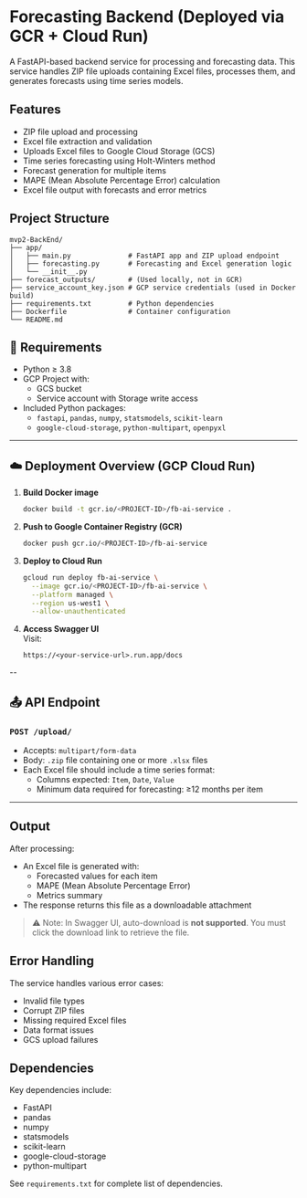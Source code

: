 # Forecasting Backend (Deployed via GCR + Cloud Run)

A FastAPI-based backend service for processing and forecasting data. This service handles ZIP file uploads containing Excel files, processes them, and generates forecasts using time series models.

## Features

- ZIP file upload and processing
- Excel file extraction and validation
- Uploads Excel files to Google Cloud Storage (GCS)
- Time series forecasting using Holt-Winters method
- Forecast generation for multiple items
- MAPE (Mean Absolute Percentage Error) calculation
- Excel file output with forecasts and error metrics

## Project Structure

```
mvp2-BackEnd/
├── app/
│   ├── main.py              # FastAPI app and ZIP upload endpoint
│   ├── forecasting.py       # Forecasting and Excel generation logic
│   └── __init__.py
├── forecast_outputs/        # (Used locally, not in GCR)
├── service_account_key.json # GCP service credentials (used in Docker build)
├── requirements.txt         # Python dependencies
├── Dockerfile               # Container configuration
└── README.md
```

## 🧱 Requirements

- Python ≥ 3.8
- GCP Project with:
  - GCS bucket 
  - Service account with Storage write access
- Included Python packages:
  - `fastapi`, `pandas`, `numpy`, `statsmodels`, `scikit-learn`
  - `google-cloud-storage`, `python-multipart`, `openpyxl`

---

## ☁️ Deployment Overview (GCP Cloud Run)

1. **Build Docker image**  
   ```bash
   docker build -t gcr.io/<PROJECT-ID>/fb-ai-service .
   ```

2. **Push to Google Container Registry (GCR)**  
   ```bash
   docker push gcr.io/<PROJECT-ID>/fb-ai-service
   ```

3. **Deploy to Cloud Run**  
   ```bash
   gcloud run deploy fb-ai-service \
     --image gcr.io/<PROJECT-ID>/fb-ai-service \
     --platform managed \
     --region us-west1 \
     --allow-unauthenticated
   ```

4. **Access Swagger UI**  
   Visit:  
   ```
   https://<your-service-url>.run.app/docs
   ```
--

## 📤 API Endpoint

### `POST /upload/`

- Accepts: `multipart/form-data`
- Body: `.zip` file containing one or more `.xlsx` files
- Each Excel file should include a time series format:
  - Columns expected: `Item`, `Date`, `Value`
  - Minimum data required for forecasting: ≥12 months per item

---

## Output

After processing:
- An Excel file is generated with:
  - Forecasted values for each item
  - MAPE (Mean Absolute Percentage Error)
  - Metrics summary
- The response returns this file as a downloadable attachment

> ⚠️ Note: In Swagger UI, auto-download is **not supported**. You must click the download link to retrieve the file.


## Error Handling

The service handles various error cases:
- Invalid file types
- Corrupt ZIP files
- Missing required Excel files
- Data format issues
- GCS upload failures


## Dependencies

Key dependencies include:
- FastAPI
- pandas
- numpy
- statsmodels
- scikit-learn
- google-cloud-storage
- python-multipart

See `requirements.txt` for complete list of dependencies.